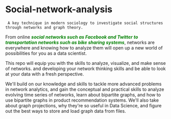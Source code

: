 # Social-network-analysis
     A key technique in modern sociology to investigate social structures through networks and graph theory.


From online <font color="green">***social networks such as Facebook and Twitter to transportation networks such as bike sharing systems***</font>, networks are everywhere and knowing how to analyze them will open up a new world of possibilities for you as a data scientist.

This repo will equip you with the skills to analyze, visualize, and make sense of networks. and developing your network thinking skills and be able to look at your data with a fresh perspective.

We'll build on our knowledge and skills to tackle more advanced problems in network analytics, and gain the conceptual and practical skills to analyze evolving time series of networks, learn about bipartite graphs, and how to use bipartite graphs in product recommendation systems.
We'll also take about graph projections, why they're so useful in Data Science, and figure out the best ways to store and load graph data from files. 



